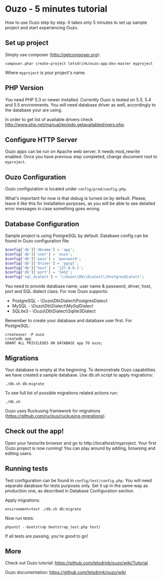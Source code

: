 Ouzo - 5 minutes tutorial
=========================

How to use Ouzo step by step. It takes only 5 minutes to set up sample project and start experiencing Ouzo.

Set up project
--------------

Simply use composer (http://getcomposer.org):

```
composer.phar create-project letsdrink/ouzo-app:dev-master myproject
```

Where `myproject` is your project's name.

PHP Version
-----------

You need PHP 5.3 or newer installed. Currently Ouzo is tested on 5.3, 5.4 and 5.5 environments. You will need database driver as well, accordingly to the database your are using.

In order to get list of available drivers check http://www.php.net/manual/en/pdo.getavailabledrivers.php.

Configure HTTP Server
---------------------

Ouzo apps can be run on Apache web server. It needs mod_rewrite enabled. Once you have previous step completed, change document root to `myproject`.

Ouzo Configuration
------------------

Ouzo configuration is located under `config/prod/config.php`.

What's important for now is that debug is turned on by default. Please, leave it like this for installation purposes, as you will be able to see detailed error messages in case something goes wrong.

Database Configuration
----------------------

Sample project is using PostgreSQL by default. Database config can be found in Ouzo configuration file:

```php
$config['db']['dbname'] = 'app';
$config['db']['user'] = 'ouzo';
$config['db']['pass'] = 'password';
$config['db']['driver'] = 'pgsql';
$config['db']['host'] = '127.0.0.1';
$config['db']['port'] = '5432';
$config['sql_dialect'] = '\\Ouzo\\Db\\Dialect\\PostgresDialect';
```

You need to provide database name, user name & password, driver, host, port and SQL dialect class. For now Ouzo supports:
* PostgreSQL - \\Ouzo\\Db\\Dialect\\PostgresDialect
* MySQL - \\Ouzo\\Db\\Dialect\\MySqlDialect
* SQLite3 - \\Ouzo\\Db\\Dialect\\Sqlite3Dialect

Remember to create your database and database user first. For PostgreSQL:
```
createuser -P ouzo
createdb app
GRANT ALL PRIVILEGES ON DATABASE app TO ouzo;
```

Migrations
----------

Your database is empty at the beginning. To demonstrate Ouzo capabilities we have created a sample database. Use db.sh script to apply migrations:
```
./db.sh db:migrate
```

To see full list of possible migrations related actions run:
```
./db.sh
```

Ouzo uses Ruckusing framework for migrations (https://github.com/ruckus/ruckusing-migrations).

Check out the app!
------------------

Open your favourite browser and go to http://localhost/myproject. Your first Ouzo project is now running! You can play around by adding, browsing and editing users.

Running tests
-------------

Test configuration can be found in `config/test/config.php`. You will need separate database for tests purposes only. Set it up in the same way as production one, as described in Database Configuration section.

Apply migrations:
```
environment=test ./db.sh db:migrate
```

Now run tests:
```
phpunit --bootstrap bootstrap_test.php test/
```

If all tests are passing, you're good to go!

More
----

Check out Ouzo tutorial:
https://github.com/letsdrink/ouzo/wiki/Tutorial

Ouzo documentation:
https://github.com/letsdrink/ouzo/wiki
